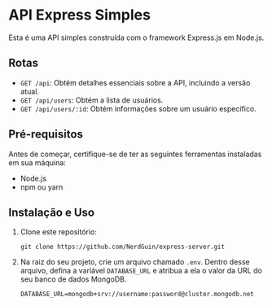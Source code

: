 # API Express Simples

Esta é uma API simples construída com o framework Express.js em Node.js.

## Rotas

- `GET /api`: Obtém detalhes essenciais sobre a API, incluindo a versão atual.
- `GET /api/users`: Obtém a lista de usuários.
- `GET /api/users/:id`: Obtém informações sobre um usuário específico.

## Pré-requisitos

Antes de começar, certifique-se de ter as seguintes ferramentas instaladas em sua máquina:

- Node.js
- npm ou yarn

## Instalação e Uso

1. Clone este repositório:

   ```shell
   git clone https://github.com/NerdGuin/express-server.git
   
2. Na raiz do seu projeto, crie um arquivo chamado ``.env``. Dentro desse arquivo, defina a variável ``DATABASE_URL`` e atribua a ela o valor da URL do seu banco de dados MongoDB.
    ```shell
    DATABASE_URL=mongodb+srv://username:password@cluster.mongodb.net
